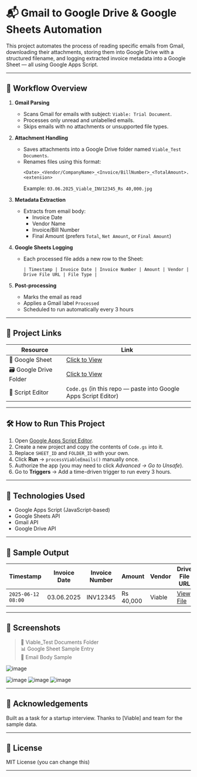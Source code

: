 # 📬 Gmail to Google Drive & Google Sheets Automation

This project automates the process of reading specific emails from Gmail, downloading their attachments, storing them into Google Drive with a structured filename, and logging extracted invoice metadata into a Google Sheet — all using Google Apps Script.

---

## 🚀 Workflow Overview

1. **Gmail Parsing**
   - Scans Gmail for emails with subject: `Viable: Trial Document`.
   - Processes only unread and unlabelled emails.
   - Skips emails with no attachments or unsupported file types.

2. **Attachment Handling**
   - Saves attachments into a Google Drive folder named `Viable_Test Documents`.
   - Renames files using this format:  
     ```
     <Date>_<Vendor/CompanyName>_<Invoice/BillNumber>_<TotalAmount>.<extension>
     ```
     Example: `03.06.2025_Viable_INV12345_Rs 40,000.jpg`

3. **Metadata Extraction**
   - Extracts from email body:
     - Invoice Date
     - Vendor Name
     - Invoice/Bill Number
     - Final Amount (prefers `Total`, `Net Amount`, or `Final Amount`)

4. **Google Sheets Logging**
   - Each processed file adds a new row to the Sheet:
     ```
     | Timestamp | Invoice Date | Invoice Number | Amount | Vendor | Drive File URL | File Type |
     ```

5. **Post-processing**
   - Marks the email as read
   - Applies a Gmail label `Processed`
   - Scheduled to run automatically every 3 hours

---

## 📁 Project Links

| Resource        | Link                                                                 |
|----------------|----------------------------------------------------------------------|
| 🔗 Google Sheet | [Click to View](https://docs.google.com/spreadsheets/d/1RBWCJKHdC1_saHF6_IHg6t-D4SSS_1tgwq9pUuOA3Q8/edit?usp=sharing) |
| 🗃 Google Drive Folder | [Click to View](https://drive.google.com/drive/folders/1ZwyhDlvEQRduoY7qpULy1fTa_BRU6Y44?usp=sharing) |
| 🧠 Script Editor | `Code.gs` (in this repo — paste into Google Apps Script Editor)     |

---

## 🛠 How to Run This Project

1. Open [Google Apps Script Editor](https://script.google.com).
2. Create a new project and copy the contents of `Code.gs` into it.
3. Replace `SHEET_ID` and `FOLDER_ID` with your own.
4. Click **Run** → `processViableEmails()` manually once.
5. Authorize the app (you may need to click *Advanced → Go to Unsafe*).
6. Go to **Triggers** → Add a time-driven trigger to run every 3 hours.

---

## 🧠 Technologies Used

- Google Apps Script (JavaScript-based)
- Google Sheets API
- Gmail API
- Google Drive API

---

## 🧪 Sample Output

| Timestamp           | Invoice Date | Invoice Number | Amount    | Vendor | Drive File URL | File Type |
|---------------------|--------------|----------------|-----------|--------|----------------|-----------|
| `2025-06-12 08:00`  | 03.06.2025   | INV12345       | Rs 40,000 | Viable | [View File](https://drive.google.com/...) | image/jpeg |

---

## 📸 Screenshots

> 📂 Viable_Test Documents Folder  
> 📊 Google Sheet Sample Entry  
> 📜 Email Body Sample
> 
![image](https://github.com/user-attachments/assets/d8a33d35-3b40-4e7d-a451-dfea1ad74b76)

![image](https://github.com/user-attachments/assets/f2b78547-ed94-4a94-9dbf-23b4a3b230da)
![image](https://github.com/user-attachments/assets/72b2df0c-dda7-4832-9e0a-7717101dddb8)
![image](https://github.com/user-attachments/assets/a21c714a-247a-486f-af37-11ae0e1425a7)




---

## 🙌 Acknowledgements

Built as a task for a startup interview. Thanks to [Viable] and team for the sample data.

---

## 📄 License

MIT License (you can change this)

---

